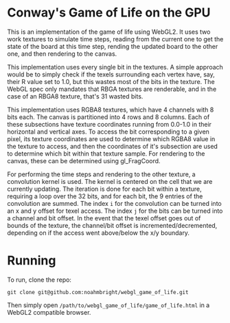 # Conway's Game of Life on the GPU

This is an implementation of the game of life using WebGL2. It uses two work
textures to simulate time steps, reading from the current one to get the state
of the board at this time step, rending the updated board to the other one, and
then rendering to the canvas. 

This implementation uses every single bit in the textures. A simple approach
would be to simply check if the texels surrounding each vertex have, say, their
R value set to 1.0, but this wastes most of the bits in the texture. The WebGL
spec only mandates that RBGA textures are renderable, and in the case of an
RBGA8 texture, that's 31 wasted bits.

This implementation uses RGBA8 textures, which have 4 channels with 8 bits
each. The canvas is partitioned into 4 rows and 8 columns. Each of these
subsections have texture coordinates running from 0.0-1.0 in their horizontal
and vertical axes. To access the bit corresponding to a given pixel, its
texture coordinates are used to determine which RGBA8 value in the texture to
access, and then the coordinates of it's subsection are used to determine which
bit within that texture sample. For rendering to the canvas, these can be
determined using gl_FragCoord. 

For performing the time steps and rendering to the other texture, a convolution
kernel is used. The kernel is centered on the cell that we are currently
updating. The iteration is done for each bit within a texture, requiring a loop
over the 32 bits, and for each bit, the 9 entries of the convolution are
summed. The index `i` for the convolution can be turned into an x and y offset
for texel access. The index `j` for the bits can be turned into a channel and
bit offset. In the event that the texel offset goes out of bounds of the
texture, the channel/bit offset is incremented/decremented, depending on if the
access went above/below the x/y boundary.

# Running

To run, clone the repo:
```
git clone git@github.com:noahmbright/webgl_game_of_life.git
```

Then simply open `/path/to/webgl_game_of_life/game_of_life.html` in a WebGL2
compatible browser.
